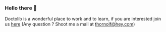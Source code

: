 ### Hello there 🐶

Doctolib is a wonderful place to work and to learn, if you are interested join us [here](https://refer.hellotrusty.io/UUUTLL1FU/jobs/616ef529eb2d307cad7b2266) (Any question ? Shoot me a mail at thornolf@hey.com)
<!--
**Thornolf/thornolf** is a ✨ _special_ ✨ repository because its `README.md` (this file) appears on your GitHub profile.

Here are some ideas to get you started:

- 🔭 I’m currently working on ...
- 🌱 I’m currently learning ...
- 👯 I’m looking to collaborate on ...
- 🤔 I’m looking for help with ...
- 💬 Ask me about ...
- 📫 How to reach me: ...
- 😄 Pronouns: ...
- ⚡ Fun fact: ...
-->
